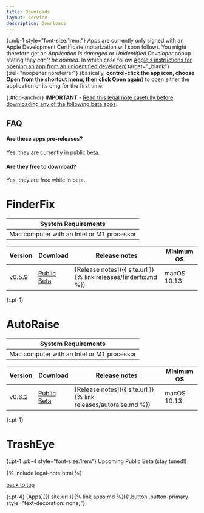 ```yaml
---
title: Downloads
layout: service
description: Downloads
---
```


{:.mb-1 style="font-size:1rem;"}
Apps are currently only signed with an Apple Development Certificate (notarization will soon follow). You might therefore get an *Application is damaged* or *Unidentified Developer* popup stating they *can't be opened*. In which case follow [Apple's instructions for opening an app from an unidentified developer](https://support.apple.com/guide/mac-help/open-a-mac-app-from-an-unidentified-developer-mh40616/mac){:target="_blank"}{:rel="noopener noreferrer"} (basically, **control-click the app icon, choose Open from the shortcut menu, then click Open again**) to open either the application or its dmg for the first time.

{:#top-anchor}
**IMPORTANT** - [Read this legal note carefully before downloading any of the following beta apps](#legal-anchor).

## FAQ

#### Are these apps pre-releases?

Yes, they are currently in public beta.

#### Are they free to download?

Yes, they are free while in beta.

# FinderFix

| System Requirements |
| ------------------- |
| Mac computer with an Intel or M1 processor |

| Version | Download | Release notes | Minimum OS
| ------- | -------- | ------------- | ----------
| v0.5.9 | [Public Beta](https://github.com/synappser/FinderFix/releases/download/v0.5.9/FinderFix_v0.5.9b.dmg) | [Release notes]({{ site.url }}{% link releases/finderfix.md %}) | macOS 10.13

{:.pt-1}
# AutoRaise

| System Requirements |
| ------------------- |
| Mac computer with an Intel or M1 processor |

| Version | Download | Release notes | Minimum OS
| ------- | -------- | ------------- | ----------
| v0.6.2 | [Public Beta](https://github.com/synappser/AutoRaise/releases/download/v0.6.2/AutoRaise_v0.6.2b.dmg) | [Release notes]({{ site.url }}{% link releases/autoraise.md %}) | macOS 10.13

{:.pt-1}
# TrashEye

{:.pt-1 .pb-4 style="font-size:1rem"}
Upcoming Public Beta (stay tuned!)

{% include legal-note.html %}

[back to top](#top-anchor)

{:.pt-4}
[Apps]({{ site.url }}{% link apps.md %}){:.button .button-primary style="text-decoration: none;"}
